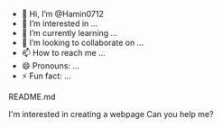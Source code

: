 - 👋 Hi, I’m @Hamin0712
- 👀 I’m interested in ...
- 🌱 I’m currently learning ...
- 💞️ I’m looking to collaborate on ...
- 📫 How to reach me ...
- 😄 Pronouns: ...
- ⚡ Fun fact: ...

<!---
Hamin0712/Hamin0712 is a ✨ special ✨ repository because its `README.md` (this file) appears on your GitHub profile.
You can click the Preview link to take a look at your changes.
---> README.md
I'm interested in creating a webpage
Can you help me?

